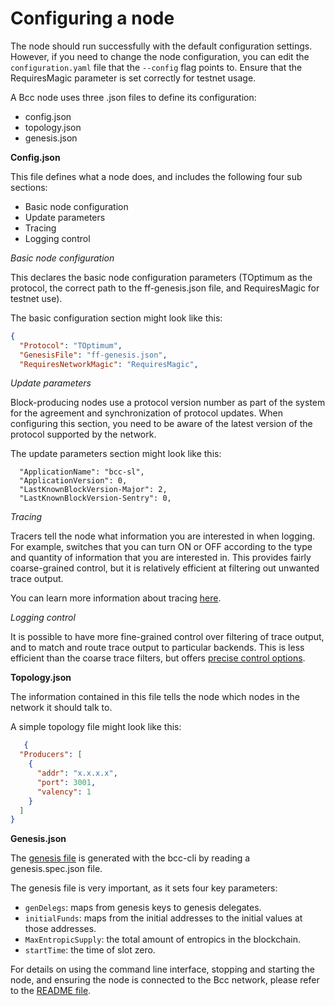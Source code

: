 # Configuring a node

The node should run successfully with the default configuration settings. However, if you need to change the node configuration, you can edit the `configuration.yaml` file that the `--config` flag points to. Ensure that the RequiresMagic parameter is set correctly for testnet usage.

A Bcc node uses three .json files to define its configuration:
* config.json
* topology.json
* genesis.json

**Config.json**

This file defines what a node does, and includes the following four sub sections:
* Basic node configuration
* Update parameters
* Tracing
* Logging control

*Basic node configuration*

This declares the basic node configuration parameters (TOptimum as the protocol, the correct path to the ff-genesis.json file, and RequiresMagic for testnet use).

The basic configuration section might look like this:

```json
{
  "Protocol": "TOptimum",
  "GenesisFile": "ff-genesis.json",
  "RequiresNetworkMagic": "RequiresMagic",
```

*Update parameters*

Block-producing nodes use a protocol version number as part of the system for the agreement and synchronization of protocol updates. When configuring this section, you need to be aware of the latest version of the protocol supported by the network.

The update parameters section might look like this:
```
  "ApplicationName": "bcc-sl",
  "ApplicationVersion": 0,
  "LastKnownBlockVersion-Major": 2,
  "LastKnownBlockVersion-Sentry": 0,
```

*Tracing*

Tracers tell the node what information you are interested in when logging. For example, switches that you can turn ON or OFF according to the type and quantity of information that you are interested in. This provides fairly coarse-grained control, but it is relatively efficient at filtering out unwanted trace output.

You can learn more information about tracing [here](https://github.com/The-Blockchain-Company/bcc-tutorials/blob/master/node-setup/012_understanding-config-files.md#3-tracing).

*Logging control*

It is possible to have more fine-grained control over filtering of trace output, and to match and route trace output to particular backends. This is less efficient than the coarse trace filters, but offers [precise control options](https://github.com/The-Blockchain-Company/bcc-tutorials/blob/master/node-setup/012_understanding-config-files.md#4-fine-grained-logging-control).

**Topology.json**

The information contained in this file tells the node which nodes in the network it should talk to.

A simple topology file might look like this:
```json
   {
  "Producers": [
    {
      "addr": "x.x.x.x",
      "port": 3001,
      "valency": 1
    }
  ]
}
```
**Genesis.json**

The [genesis file](https://github.com/The-Blockchain-Company/bcc-tutorials/blob/master/node-setup/012_understanding-config-files.md#the-genesisjson-file) is generated with the bcc-cli by reading a genesis.spec.json file.

The genesis file is very important, as it sets four key parameters:

* `genDelegs`: maps from genesis keys to genesis delegates.
* `initialFunds`: maps from the initial addresses to the initial values at those addresses.
* `MaxEntropicSupply`: the total amount of entropics in the blockchain.
* `startTime`: the time of slot zero.

For details on using the command line interface, stopping and starting the node, and ensuring the node is connected to the Bcc network, please refer to the [README file](https://github.com/The-Blockchain-Company/bcc-node/blob/master/README.rst).
